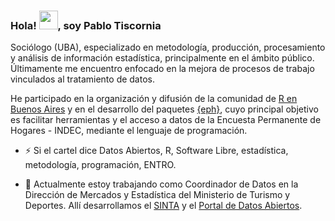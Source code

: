 ### Hola! <img src="https://raw.githubusercontent.com/MartinHeinz/MartinHeinz/master/wave.gif" width="30px">, soy Pablo Tiscornia

Sociólogo (UBA), especializado en metodología, producción, procesamiento y análisis de información estadística, principalmente en el ámbito público. Últimamente me encuentro enfocado en la mejora de procesos de trabajo vinculados al tratamiento de datos. 

He participado en la organización y difusión de la comunidad de [R en Buenos Aires](https://renbaires.github.io/) y en el desarrollo del paquetes [{eph}](https://holatam.github.io/eph/), cuyo principal objetivo es facilitar herramientas y el acceso a datos de la Encuesta Permanente de Hogares - INDEC, mediante el lenguaje de programación.

- ⚡ Si el cartel dice Datos Abiertos, R, Software Libre, estadística, metodología, programación, ENTRO.

- 🔭 Actualmente estoy trabajando como Coordinador de Datos en la Dirección de Mercados y Estadística del Ministerio de Turismo y Deportes. Allí desarrollamos el [SINTA](https://datos.yvera.gob.ar/sinta) y el [Portal de Datos Abiertos](https://datos.yvera.gob.ar/).

<!--
**pablotis/pablotis** is a ✨ _special_ ✨ repository because its `README.md` (this file) appears on your GitHub profile.

Here are some ideas to get you started:

- 🔭 I’m currently working on ...
- 🌱 I’m currently learning ...
- 👯 I’m looking to collaborate on ...
- 🤔 I’m looking for help with ...
- 💬 Ask me about ...
- 📫 How to reach me: ...
- 😄 Pronouns: ...
- ⚡ Fun fact: ...

https://catalins.tech/how-to-create-a-kickass-github-profile-page
-->
